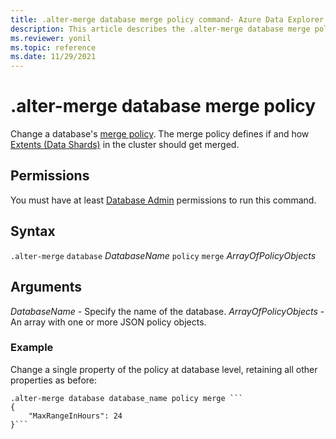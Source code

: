 ```yaml
---
title: .alter-merge database merge policy command- Azure Data Explorer
description: This article describes the .alter-merge database merge policy command in Azure Data Explorer.
ms.reviewer: yonil
ms.topic: reference
ms.date: 11/29/2021
---
```

# .alter-merge database merge policy

Change a database's [merge policy](mergepolicy.md). The merge policy defines if and how [Extents (Data Shards)](../management/extents-overview.md) in the cluster should get merged. 

## Permissions

You must have at least [Database Admin](access-control/role-based-access-control.md) permissions to run this command.

## Syntax

`.alter-merge` `database` *DatabaseName* `policy` `merge` *ArrayOfPolicyObjects*

## Arguments

*DatabaseName* - Specify the name of the database. 
*ArrayOfPolicyObjects* - An array with one or more JSON policy objects.

### Example

Change a single property of the policy at database level, retaining all other properties as before:

```kusto
.alter-merge database database_name policy merge ```
{
    "MaxRangeInHours": 24
}```
```
